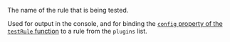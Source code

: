 The name of the rule that is being tested.

Used for output in the console, and for binding the
[`config` property of the `testRule` function](/api/test-rule#config) to a rule from the `plugins` list.
